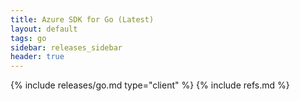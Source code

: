 ```yaml
---
title: Azure SDK for Go (Latest)
layout: default
tags: go
sidebar: releases_sidebar
header: true
---
```

{% include releases/go.md type="client" %}
{% include refs.md %}
